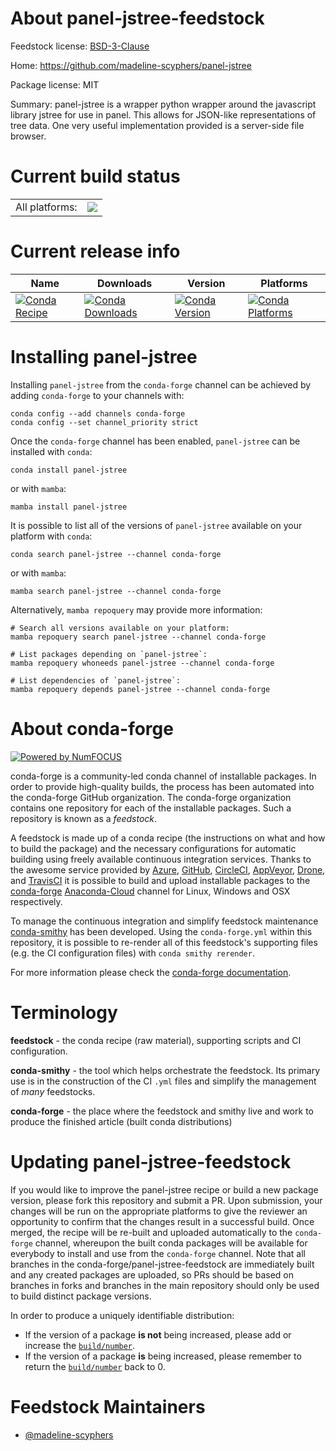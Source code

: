 About panel-jstree-feedstock
============================

Feedstock license: [BSD-3-Clause](https://github.com/conda-forge/panel-jstree-feedstock/blob/main/LICENSE.txt)

Home: https://github.com/madeline-scyphers/panel-jstree

Package license: MIT

Summary: panel-jstree is a wrapper python wrapper around the javascript library jstree for use in panel. This allows for JSON-like representations of tree data. One very useful implementation provided is a server-side file browser.

Current build status
====================


<table><tr><td>All platforms:</td>
    <td>
      <a href="https://dev.azure.com/conda-forge/feedstock-builds/_build/latest?definitionId=19613&branchName=main">
        <img src="https://dev.azure.com/conda-forge/feedstock-builds/_apis/build/status/panel-jstree-feedstock?branchName=main">
      </a>
    </td>
  </tr>
</table>

Current release info
====================

| Name | Downloads | Version | Platforms |
| --- | --- | --- | --- |
| [![Conda Recipe](https://img.shields.io/badge/recipe-panel--jstree-green.svg)](https://anaconda.org/conda-forge/panel-jstree) | [![Conda Downloads](https://img.shields.io/conda/dn/conda-forge/panel-jstree.svg)](https://anaconda.org/conda-forge/panel-jstree) | [![Conda Version](https://img.shields.io/conda/vn/conda-forge/panel-jstree.svg)](https://anaconda.org/conda-forge/panel-jstree) | [![Conda Platforms](https://img.shields.io/conda/pn/conda-forge/panel-jstree.svg)](https://anaconda.org/conda-forge/panel-jstree) |

Installing panel-jstree
=======================

Installing `panel-jstree` from the `conda-forge` channel can be achieved by adding `conda-forge` to your channels with:

```
conda config --add channels conda-forge
conda config --set channel_priority strict
```

Once the `conda-forge` channel has been enabled, `panel-jstree` can be installed with `conda`:

```
conda install panel-jstree
```

or with `mamba`:

```
mamba install panel-jstree
```

It is possible to list all of the versions of `panel-jstree` available on your platform with `conda`:

```
conda search panel-jstree --channel conda-forge
```

or with `mamba`:

```
mamba search panel-jstree --channel conda-forge
```

Alternatively, `mamba repoquery` may provide more information:

```
# Search all versions available on your platform:
mamba repoquery search panel-jstree --channel conda-forge

# List packages depending on `panel-jstree`:
mamba repoquery whoneeds panel-jstree --channel conda-forge

# List dependencies of `panel-jstree`:
mamba repoquery depends panel-jstree --channel conda-forge
```


About conda-forge
=================

[![Powered by
NumFOCUS](https://img.shields.io/badge/powered%20by-NumFOCUS-orange.svg?style=flat&colorA=E1523D&colorB=007D8A)](https://numfocus.org)

conda-forge is a community-led conda channel of installable packages.
In order to provide high-quality builds, the process has been automated into the
conda-forge GitHub organization. The conda-forge organization contains one repository
for each of the installable packages. Such a repository is known as a *feedstock*.

A feedstock is made up of a conda recipe (the instructions on what and how to build
the package) and the necessary configurations for automatic building using freely
available continuous integration services. Thanks to the awesome service provided by
[Azure](https://azure.microsoft.com/en-us/services/devops/), [GitHub](https://github.com/),
[CircleCI](https://circleci.com/), [AppVeyor](https://www.appveyor.com/),
[Drone](https://cloud.drone.io/welcome), and [TravisCI](https://travis-ci.com/)
it is possible to build and upload installable packages to the
[conda-forge](https://anaconda.org/conda-forge) [Anaconda-Cloud](https://anaconda.org/)
channel for Linux, Windows and OSX respectively.

To manage the continuous integration and simplify feedstock maintenance
[conda-smithy](https://github.com/conda-forge/conda-smithy) has been developed.
Using the ``conda-forge.yml`` within this repository, it is possible to re-render all of
this feedstock's supporting files (e.g. the CI configuration files) with ``conda smithy rerender``.

For more information please check the [conda-forge documentation](https://conda-forge.org/docs/).

Terminology
===========

**feedstock** - the conda recipe (raw material), supporting scripts and CI configuration.

**conda-smithy** - the tool which helps orchestrate the feedstock.
                   Its primary use is in the construction of the CI ``.yml`` files
                   and simplify the management of *many* feedstocks.

**conda-forge** - the place where the feedstock and smithy live and work to
                  produce the finished article (built conda distributions)


Updating panel-jstree-feedstock
===============================

If you would like to improve the panel-jstree recipe or build a new
package version, please fork this repository and submit a PR. Upon submission,
your changes will be run on the appropriate platforms to give the reviewer an
opportunity to confirm that the changes result in a successful build. Once
merged, the recipe will be re-built and uploaded automatically to the
`conda-forge` channel, whereupon the built conda packages will be available for
everybody to install and use from the `conda-forge` channel.
Note that all branches in the conda-forge/panel-jstree-feedstock are
immediately built and any created packages are uploaded, so PRs should be based
on branches in forks and branches in the main repository should only be used to
build distinct package versions.

In order to produce a uniquely identifiable distribution:
 * If the version of a package **is not** being increased, please add or increase
   the [``build/number``](https://docs.conda.io/projects/conda-build/en/latest/resources/define-metadata.html#build-number-and-string).
 * If the version of a package **is** being increased, please remember to return
   the [``build/number``](https://docs.conda.io/projects/conda-build/en/latest/resources/define-metadata.html#build-number-and-string)
   back to 0.

Feedstock Maintainers
=====================

* [@madeline-scyphers](https://github.com/madeline-scyphers/)

